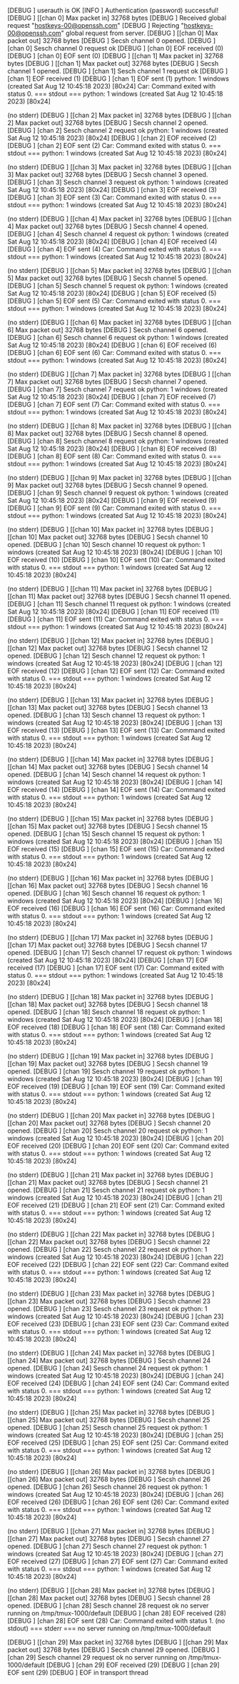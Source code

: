 [DEBUG  ] userauth is OK
[INFO   ] Authentication (password) successful!
[DEBUG  ] [[chan 0] Max packet in] 32768 bytes
[DEBUG  ] Received global request "hostkeys-00@openssh.com"
[DEBUG  ] Rejecting "hostkeys-00@openssh.com" global request from server.
[DEBUG  ] [[chan 0] Max packet out] 32768 bytes
[DEBUG  ] Secsh channel 0 opened.
[DEBUG  ] [chan 0] Sesch channel 0 request ok
[DEBUG  ] [chan 0] EOF received (0)
[DEBUG  ] [chan 0] EOF sent (0)
[DEBUG  ] [[chan 1] Max packet in] 32768 bytes
[DEBUG  ] [[chan 1] Max packet out] 32768 bytes
[DEBUG  ] Secsh channel 1 opened.
[DEBUG  ] [chan 1] Sesch channel 1 request ok
[DEBUG  ] [chan 1] EOF received (1)
[DEBUG  ] [chan 1] EOF sent (1)
python: 1 windows (created Sat Aug 12 10:45:18 2023) [80x24]
Car:  Command exited with status 0.
=== stdout ===
python: 1 windows (created Sat Aug 12 10:45:18 2023) [80x24]

(no stderr)
[DEBUG  ] [[chan 2] Max packet in] 32768 bytes
[DEBUG  ] [[chan 2] Max packet out] 32768 bytes
[DEBUG  ] Secsh channel 2 opened.
[DEBUG  ] [chan 2] Sesch channel 2 request ok
python: 1 windows (created Sat Aug 12 10:45:18 2023) [80x24]
[DEBUG  ] [chan 2] EOF received (2)
[DEBUG  ] [chan 2] EOF sent (2)
Car:  Command exited with status 0.
=== stdout ===
python: 1 windows (created Sat Aug 12 10:45:18 2023) [80x24]

(no stderr)
[DEBUG  ] [[chan 3] Max packet in] 32768 bytes
[DEBUG  ] [[chan 3] Max packet out] 32768 bytes
[DEBUG  ] Secsh channel 3 opened.
[DEBUG  ] [chan 3] Sesch channel 3 request ok
python: 1 windows (created Sat Aug 12 10:45:18 2023) [80x24]
[DEBUG  ] [chan 3] EOF received (3)
[DEBUG  ] [chan 3] EOF sent (3)
Car:  Command exited with status 0.
=== stdout ===
python: 1 windows (created Sat Aug 12 10:45:18 2023) [80x24]

(no stderr)
[DEBUG  ] [[chan 4] Max packet in] 32768 bytes
[DEBUG  ] [[chan 4] Max packet out] 32768 bytes
[DEBUG  ] Secsh channel 4 opened.
[DEBUG  ] [chan 4] Sesch channel 4 request ok
python: 1 windows (created Sat Aug 12 10:45:18 2023) [80x24]
[DEBUG  ] [chan 4] EOF received (4)
[DEBUG  ] [chan 4] EOF sent (4)
Car:  Command exited with status 0.
=== stdout ===
python: 1 windows (created Sat Aug 12 10:45:18 2023) [80x24]

(no stderr)
[DEBUG  ] [[chan 5] Max packet in] 32768 bytes
[DEBUG  ] [[chan 5] Max packet out] 32768 bytes
[DEBUG  ] Secsh channel 5 opened.
[DEBUG  ] [chan 5] Sesch channel 5 request ok
python: 1 windows (created Sat Aug 12 10:45:18 2023) [80x24]
[DEBUG  ] [chan 5] EOF received (5)
[DEBUG  ] [chan 5] EOF sent (5)
Car:  Command exited with status 0.
=== stdout ===
python: 1 windows (created Sat Aug 12 10:45:18 2023) [80x24]

(no stderr)
[DEBUG  ] [[chan 6] Max packet in] 32768 bytes
[DEBUG  ] [[chan 6] Max packet out] 32768 bytes
[DEBUG  ] Secsh channel 6 opened.
[DEBUG  ] [chan 6] Sesch channel 6 request ok
python: 1 windows (created Sat Aug 12 10:45:18 2023) [80x24]
[DEBUG  ] [chan 6] EOF received (6)
[DEBUG  ] [chan 6] EOF sent (6)
Car:  Command exited with status 0.
=== stdout ===
python: 1 windows (created Sat Aug 12 10:45:18 2023) [80x24]

(no stderr)
[DEBUG  ] [[chan 7] Max packet in] 32768 bytes
[DEBUG  ] [[chan 7] Max packet out] 32768 bytes
[DEBUG  ] Secsh channel 7 opened.
[DEBUG  ] [chan 7] Sesch channel 7 request ok
python: 1 windows (created Sat Aug 12 10:45:18 2023) [80x24]
[DEBUG  ] [chan 7] EOF received (7)
[DEBUG  ] [chan 7] EOF sent (7)
Car:  Command exited with status 0.
=== stdout ===
python: 1 windows (created Sat Aug 12 10:45:18 2023) [80x24]

(no stderr)
[DEBUG  ] [[chan 8] Max packet in] 32768 bytes
[DEBUG  ] [[chan 8] Max packet out] 32768 bytes
[DEBUG  ] Secsh channel 8 opened.
[DEBUG  ] [chan 8] Sesch channel 8 request ok
python: 1 windows (created Sat Aug 12 10:45:18 2023) [80x24]
[DEBUG  ] [chan 8] EOF received (8)
[DEBUG  ] [chan 8] EOF sent (8)
Car:  Command exited with status 0.
=== stdout ===
python: 1 windows (created Sat Aug 12 10:45:18 2023) [80x24]

(no stderr)
[DEBUG  ] [[chan 9] Max packet in] 32768 bytes
[DEBUG  ] [[chan 9] Max packet out] 32768 bytes
[DEBUG  ] Secsh channel 9 opened.
[DEBUG  ] [chan 9] Sesch channel 9 request ok
python: 1 windows (created Sat Aug 12 10:45:18 2023) [80x24]
[DEBUG  ] [chan 9] EOF received (9)
[DEBUG  ] [chan 9] EOF sent (9)
Car:  Command exited with status 0.
=== stdout ===
python: 1 windows (created Sat Aug 12 10:45:18 2023) [80x24]

(no stderr)
[DEBUG  ] [[chan 10] Max packet in] 32768 bytes
[DEBUG  ] [[chan 10] Max packet out] 32768 bytes
[DEBUG  ] Secsh channel 10 opened.
[DEBUG  ] [chan 10] Sesch channel 10 request ok
python: 1 windows (created Sat Aug 12 10:45:18 2023) [80x24]
[DEBUG  ] [chan 10] EOF received (10)
[DEBUG  ] [chan 10] EOF sent (10)
Car:  Command exited with status 0.
=== stdout ===
python: 1 windows (created Sat Aug 12 10:45:18 2023) [80x24]

(no stderr)
[DEBUG  ] [[chan 11] Max packet in] 32768 bytes
[DEBUG  ] [[chan 11] Max packet out] 32768 bytes
[DEBUG  ] Secsh channel 11 opened.
[DEBUG  ] [chan 11] Sesch channel 11 request ok
python: 1 windows (created Sat Aug 12 10:45:18 2023) [80x24]
[DEBUG  ] [chan 11] EOF received (11)
[DEBUG  ] [chan 11] EOF sent (11)
Car:  Command exited with status 0.
=== stdout ===
python: 1 windows (created Sat Aug 12 10:45:18 2023) [80x24]

(no stderr)
[DEBUG  ] [[chan 12] Max packet in] 32768 bytes
[DEBUG  ] [[chan 12] Max packet out] 32768 bytes
[DEBUG  ] Secsh channel 12 opened.
[DEBUG  ] [chan 12] Sesch channel 12 request ok
python: 1 windows (created Sat Aug 12 10:45:18 2023) [80x24]
[DEBUG  ] [chan 12] EOF received (12)
[DEBUG  ] [chan 12] EOF sent (12)
Car:  Command exited with status 0.
=== stdout ===
python: 1 windows (created Sat Aug 12 10:45:18 2023) [80x24]

(no stderr)
[DEBUG  ] [[chan 13] Max packet in] 32768 bytes
[DEBUG  ] [[chan 13] Max packet out] 32768 bytes
[DEBUG  ] Secsh channel 13 opened.
[DEBUG  ] [chan 13] Sesch channel 13 request ok
python: 1 windows (created Sat Aug 12 10:45:18 2023) [80x24]
[DEBUG  ] [chan 13] EOF received (13)
[DEBUG  ] [chan 13] EOF sent (13)
Car:  Command exited with status 0.
=== stdout ===
python: 1 windows (created Sat Aug 12 10:45:18 2023) [80x24]

(no stderr)
[DEBUG  ] [[chan 14] Max packet in] 32768 bytes
[DEBUG  ] [[chan 14] Max packet out] 32768 bytes
[DEBUG  ] Secsh channel 14 opened.
[DEBUG  ] [chan 14] Sesch channel 14 request ok
python: 1 windows (created Sat Aug 12 10:45:18 2023) [80x24]
[DEBUG  ] [chan 14] EOF received (14)
[DEBUG  ] [chan 14] EOF sent (14)
Car:  Command exited with status 0.
=== stdout ===
python: 1 windows (created Sat Aug 12 10:45:18 2023) [80x24]

(no stderr)
[DEBUG  ] [[chan 15] Max packet in] 32768 bytes
[DEBUG  ] [[chan 15] Max packet out] 32768 bytes
[DEBUG  ] Secsh channel 15 opened.
[DEBUG  ] [chan 15] Sesch channel 15 request ok
python: 1 windows (created Sat Aug 12 10:45:18 2023) [80x24]
[DEBUG  ] [chan 15] EOF received (15)
[DEBUG  ] [chan 15] EOF sent (15)
Car:  Command exited with status 0.
=== stdout ===
python: 1 windows (created Sat Aug 12 10:45:18 2023) [80x24]

(no stderr)
[DEBUG  ] [[chan 16] Max packet in] 32768 bytes
[DEBUG  ] [[chan 16] Max packet out] 32768 bytes
[DEBUG  ] Secsh channel 16 opened.
[DEBUG  ] [chan 16] Sesch channel 16 request ok
python: 1 windows (created Sat Aug 12 10:45:18 2023) [80x24]
[DEBUG  ] [chan 16] EOF received (16)
[DEBUG  ] [chan 16] EOF sent (16)
Car:  Command exited with status 0.
=== stdout ===
python: 1 windows (created Sat Aug 12 10:45:18 2023) [80x24]

(no stderr)
[DEBUG  ] [[chan 17] Max packet in] 32768 bytes
[DEBUG  ] [[chan 17] Max packet out] 32768 bytes
[DEBUG  ] Secsh channel 17 opened.
[DEBUG  ] [chan 17] Sesch channel 17 request ok
python: 1 windows (created Sat Aug 12 10:45:18 2023) [80x24]
[DEBUG  ] [chan 17] EOF received (17)
[DEBUG  ] [chan 17] EOF sent (17)
Car:  Command exited with status 0.
=== stdout ===
python: 1 windows (created Sat Aug 12 10:45:18 2023) [80x24]

(no stderr)
[DEBUG  ] [[chan 18] Max packet in] 32768 bytes
[DEBUG  ] [[chan 18] Max packet out] 32768 bytes
[DEBUG  ] Secsh channel 18 opened.
[DEBUG  ] [chan 18] Sesch channel 18 request ok
python: 1 windows (created Sat Aug 12 10:45:18 2023) [80x24]
[DEBUG  ] [chan 18] EOF received (18)
[DEBUG  ] [chan 18] EOF sent (18)
Car:  Command exited with status 0.
=== stdout ===
python: 1 windows (created Sat Aug 12 10:45:18 2023) [80x24]

(no stderr)
[DEBUG  ] [[chan 19] Max packet in] 32768 bytes
[DEBUG  ] [[chan 19] Max packet out] 32768 bytes
[DEBUG  ] Secsh channel 19 opened.
[DEBUG  ] [chan 19] Sesch channel 19 request ok
python: 1 windows (created Sat Aug 12 10:45:18 2023) [80x24]
[DEBUG  ] [chan 19] EOF received (19)
[DEBUG  ] [chan 19] EOF sent (19)
Car:  Command exited with status 0.
=== stdout ===
python: 1 windows (created Sat Aug 12 10:45:18 2023) [80x24]

(no stderr)
[DEBUG  ] [[chan 20] Max packet in] 32768 bytes
[DEBUG  ] [[chan 20] Max packet out] 32768 bytes
[DEBUG  ] Secsh channel 20 opened.
[DEBUG  ] [chan 20] Sesch channel 20 request ok
python: 1 windows (created Sat Aug 12 10:45:18 2023) [80x24]
[DEBUG  ] [chan 20] EOF received (20)
[DEBUG  ] [chan 20] EOF sent (20)
Car:  Command exited with status 0.
=== stdout ===
python: 1 windows (created Sat Aug 12 10:45:18 2023) [80x24]

(no stderr)
[DEBUG  ] [[chan 21] Max packet in] 32768 bytes
[DEBUG  ] [[chan 21] Max packet out] 32768 bytes
[DEBUG  ] Secsh channel 21 opened.
[DEBUG  ] [chan 21] Sesch channel 21 request ok
python: 1 windows (created Sat Aug 12 10:45:18 2023) [80x24]
[DEBUG  ] [chan 21] EOF received (21)
[DEBUG  ] [chan 21] EOF sent (21)
Car:  Command exited with status 0.
=== stdout ===
python: 1 windows (created Sat Aug 12 10:45:18 2023) [80x24]

(no stderr)
[DEBUG  ] [[chan 22] Max packet in] 32768 bytes
[DEBUG  ] [[chan 22] Max packet out] 32768 bytes
[DEBUG  ] Secsh channel 22 opened.
[DEBUG  ] [chan 22] Sesch channel 22 request ok
python: 1 windows (created Sat Aug 12 10:45:18 2023) [80x24]
[DEBUG  ] [chan 22] EOF received (22)
[DEBUG  ] [chan 22] EOF sent (22)
Car:  Command exited with status 0.
=== stdout ===
python: 1 windows (created Sat Aug 12 10:45:18 2023) [80x24]

(no stderr)
[DEBUG  ] [[chan 23] Max packet in] 32768 bytes
[DEBUG  ] [[chan 23] Max packet out] 32768 bytes
[DEBUG  ] Secsh channel 23 opened.
[DEBUG  ] [chan 23] Sesch channel 23 request ok
python: 1 windows (created Sat Aug 12 10:45:18 2023) [80x24]
[DEBUG  ] [chan 23] EOF received (23)
[DEBUG  ] [chan 23] EOF sent (23)
Car:  Command exited with status 0.
=== stdout ===
python: 1 windows (created Sat Aug 12 10:45:18 2023) [80x24]

(no stderr)
[DEBUG  ] [[chan 24] Max packet in] 32768 bytes
[DEBUG  ] [[chan 24] Max packet out] 32768 bytes
[DEBUG  ] Secsh channel 24 opened.
[DEBUG  ] [chan 24] Sesch channel 24 request ok
python: 1 windows (created Sat Aug 12 10:45:18 2023) [80x24]
[DEBUG  ] [chan 24] EOF received (24)
[DEBUG  ] [chan 24] EOF sent (24)
Car:  Command exited with status 0.
=== stdout ===
python: 1 windows (created Sat Aug 12 10:45:18 2023) [80x24]

(no stderr)
[DEBUG  ] [[chan 25] Max packet in] 32768 bytes
[DEBUG  ] [[chan 25] Max packet out] 32768 bytes
[DEBUG  ] Secsh channel 25 opened.
[DEBUG  ] [chan 25] Sesch channel 25 request ok
python: 1 windows (created Sat Aug 12 10:45:18 2023) [80x24]
[DEBUG  ] [chan 25] EOF received (25)
[DEBUG  ] [chan 25] EOF sent (25)
Car:  Command exited with status 0.
=== stdout ===
python: 1 windows (created Sat Aug 12 10:45:18 2023) [80x24]

(no stderr)
[DEBUG  ] [[chan 26] Max packet in] 32768 bytes
[DEBUG  ] [[chan 26] Max packet out] 32768 bytes
[DEBUG  ] Secsh channel 26 opened.
[DEBUG  ] [chan 26] Sesch channel 26 request ok
python: 1 windows (created Sat Aug 12 10:45:18 2023) [80x24]
[DEBUG  ] [chan 26] EOF received (26)
[DEBUG  ] [chan 26] EOF sent (26)
Car:  Command exited with status 0.
=== stdout ===
python: 1 windows (created Sat Aug 12 10:45:18 2023) [80x24]

(no stderr)
[DEBUG  ] [[chan 27] Max packet in] 32768 bytes
[DEBUG  ] [[chan 27] Max packet out] 32768 bytes
[DEBUG  ] Secsh channel 27 opened.
[DEBUG  ] [chan 27] Sesch channel 27 request ok
python: 1 windows (created Sat Aug 12 10:45:18 2023) [80x24]
[DEBUG  ] [chan 27] EOF received (27)
[DEBUG  ] [chan 27] EOF sent (27)
Car:  Command exited with status 0.
=== stdout ===
python: 1 windows (created Sat Aug 12 10:45:18 2023) [80x24]

(no stderr)
[DEBUG  ] [[chan 28] Max packet in] 32768 bytes
[DEBUG  ] [[chan 28] Max packet out] 32768 bytes
[DEBUG  ] Secsh channel 28 opened.
[DEBUG  ] [chan 28] Sesch channel 28 request ok
 no server running on /tmp/tmux-1000/default
[DEBUG  ] [chan 28] EOF received (28)
[DEBUG  ] [chan 28] EOF sent (28)
Car:  Command exited with status 1.
(no stdout)
=== stderr ===
no server running on /tmp/tmux-1000/default

[DEBUG  ] [[chan 29] Max packet in] 32768 bytes
[DEBUG  ] [[chan 29] Max packet out] 32768 bytes
[DEBUG  ] Secsh channel 29 opened.
[DEBUG  ] [chan 29] Sesch channel 29 request ok
 no server running on /tmp/tmux-1000/default
[DEBUG  ] [chan 29] EOF received (29)
[DEBUG  ] [chan 29] EOF sent (29)
[DEBUG  ] EOF in transport thread